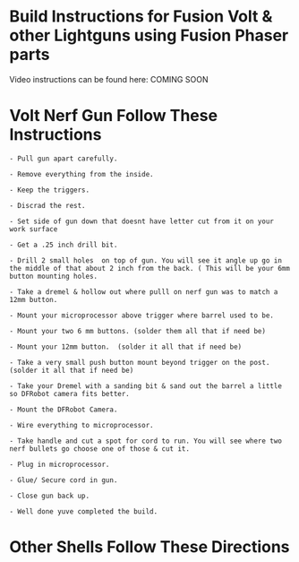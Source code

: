 # Build Instructions for Fusion Volt & other Lightguns using Fusion Phaser parts

 Video instructions can be found here: COMING SOON

# Volt Nerf Gun Follow These Instructions

    - Pull gun apart carefully.

    - Remove everything from the inside.

    - Keep the triggers.

    - Discrad the rest.

    - Set side of gun down that doesnt have letter cut from it on your work surface

    - Get a .25 inch drill bit.

    - Drill 2 small holes  on top of gun. You will see it angle up go in the middle of that about 2 inch from the back. ( This will be your 6mm button mounting holes.

    - Take a dremel & hollow out where pulll on nerf gun was to match a 12mm button.

    - Mount your microprocessor above trigger where barrel used to be.

    - Mount your two 6 mm buttons. (solder them all that if need be)

    - Mount your 12mm button.  (solder it all that if need be)

    - Take a very small push button mount beyond trigger on the post.  (solder it all that if need be)

    - Take your Dremel with a sanding bit & sand out the barrel a little so DFRobot camera fits better. 

    - Mount the DFRobot Camera.

    - Wire everything to microprocessor.

    - Take handle and cut a spot for cord to run. You will see where two nerf bullets go choose one of those & cut it.

    - Plug in microprocessor.

    - Glue/ Secure cord in gun.

    - Close gun back up. 
    
    - Well done yuve completed the build.


# Other Shells Follow These Directions

